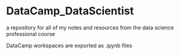 # DataCamp_DataScientist
a repository for all of my notes and resources from the data science professional course

DataCamp workspaces are exported as .ipynb files
